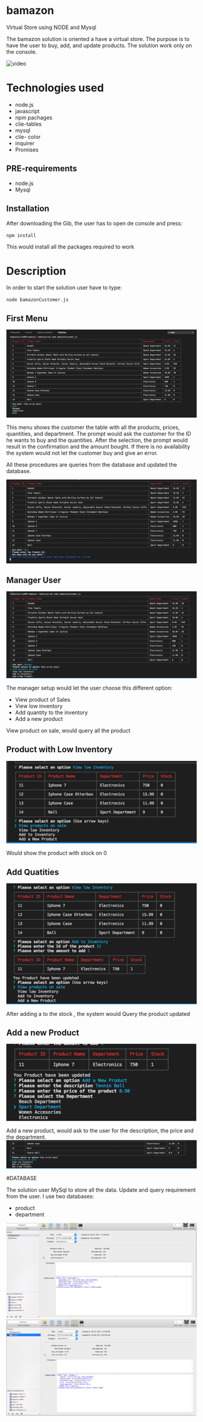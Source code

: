 # bamazon
Virtual Store using NODE and Mysql

The bamazon solution is oriented a have a virtual store. The purpose is to have the user to buy, add, and update products.
The solution work only on the console.

![video](./images/Bamazon.gif)

# Technologies used

* node.js
* javascript
* npm pachages 
* clie-tables
* mysql
* clie- color
* inquirer
* Promises

## PRE-requirements

* node.js
* Mysql


## Installation

After downloading the Gib, the user has to open de console and press:

`npm install`

This would install all the packages required to work

# Description

In order to start the solution user have to type:

`node bamazonCustomer.js`

## First Menu

![Princial Menu](./images/1.png)

This menu shows the customer the table with all the products, prices, quantities,  and department.
The prompt would ask the customer for the ID he wants to buy and the quantities.
After the selection, the prompt would result in the confirmation and the amount bought. If there is no availability the system would not let the customer buy and give an error.

All these procedures are queries from the database and updated the database.

![Principal Result](./images/2.png)

## Manager User

![Manager Menu](./images/3.png)

The manager setup would let the user choose this different option:
* View product of Sales
* View low inventory
* Add quantity to the inventory
* Add a new product 

View product on sale, would query all the product 

## Product with Low Inventory 
![products on low inventory](./images/4.png)

Would show the product with stock on 0

## Add Quatities

![products on quantities](./images/5.png)

After adding a to the stock , the system would Query the product updated

## Add a new Product

![products news](./images/6.png)

Add a new product, would ask to the user for the description, the price and the department.
![products new 3](./images/7.png)

#DATABASE

The solution user MySql to store all the data. Update and query requirement from the user.
I use two databases:
* product
* department

![database 1](./images/9.png)
![database 2](./images/10.png)




